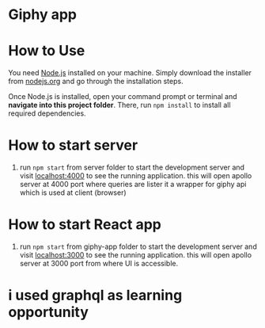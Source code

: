 # Giphy app

# How to Use

You need [Node.js](https://nodejs.org) installed on your machine. Simply download the installer from [nodejs.org](https://nodejs.org) and go through the installation steps.

Once Node.js is installed, open your command prompt or terminal and **navigate into this project folder**. There, run `npm install` to install all required dependencies.

# How to start server

1. run `npm start` from server folder to start the development server and visit [localhost:4000](http://localhost:4000) to see the running application. this will open apollo server at 4000 port where queries are lister it a wrapper for
   giphy api which is used at client (browser)

# How to start React app

1. run `npm start` from giphy-app folder to start the development server and visit [localhost:3000](http://localhost:3000) to see the running application. this will open apollo server at 3000 port from where UI is accessible.

# i used graphql as learning opportunity
